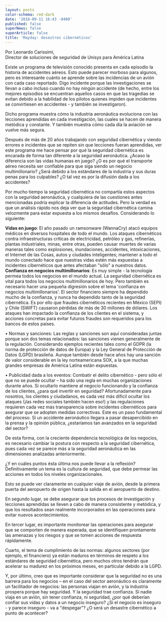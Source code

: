 ```yaml
---
layout: posts
color-schema: red-dark
date: '2018-09-11 16:43 -0400'
published: false
superNews: false
superArticle: false
title: 'Mayday: desastres cibernéticos'
---
```



Por Leonardo Carissimi,  
Director de soluciones de seguridad de Unisys para América Latina

Existe un programa de televisión conocido presenta en cada episodio la historia de accidentes aéreos. Esto puede parecer morboso para algunos, pero es interesante cuánto se aprende sobre las incidencias de un avión con cada caso reportado. Digo incidente porque las investigaciones se llevan a cabo incluso cuando no hay ningún accidente (de hecho, entre los mejores episodios se encuentran aquellos casos en que las tragedias se evitan debido a la habilidad de los pilotos quienes impiden que incidentes se convirtiesen en accidentes - y también se investigaron). 

Dicho programa muestra cómo la industria aeronáutica evoluciona con las lecciones aprendidas en cada investigación, las cuales se hacen de manera metódica y constante. Y también muestra cómo cada día la aviación se vuelve más segura.

Después de más de 20 años trabajando con seguridad cibernética y viendo errores e incidentes que se repiten sin que lecciones fueran aprendidas, ver este programa me hace pensar por qué la seguridad cibernética es encarada de forma tan diferente a la seguridad aeronáutica. ¿Acaso la diferencia son las vidas humanas en juego? ¿O es por qué el transporte aéreo necesita ser confiable para que siga siendo un negocio multimillonario? ¿Será debido a los estándares de la industria y sus duras penas para los culpables? ¿O tal vez es por la difusión dada a los accidentes?

Por mucho tiempo la seguridad cibernética no compartía estos aspectos con la seguridad aeronáutica, y cualquiera de las cuestiones antes mencionadas podría explicar la diferencia de actitudes. Pero la verdad es que un análisis rápido nos deja ver que la seguridad cibernética camina velozmente para estar expuesta a los mismos desafíos. Considerando lo siguiente:

**Vidas en juego**: El año pasado un ramsonware (WannaCry) atacó equipos médicos en diversos hospitales de todo el mundo. Los ataques cibernéticos contra infraestructuras críticas de electricidad, petróleo y gas, refinerías, plantas industriales, minas, entre otras, pueden causar muertes de varias maneras tales como explosiones, inundaciones, accidentes, intoxicaciones, el Internet de las Cosas, autos y ciudades inteligentes; mantener a todo el mundo conectado hace que nuestras vidas estén más expuestas a incidentes cibernéticos que antes afectaban "sólo" a nuestros datos.
**Confianza en negocios multimillonarios**: Es muy simple - la tecnología permea todos los negocios en el mundo actual. La seguridad cibernética es vital para todos los negocios multimillonarios de hoy. Pero también es necesario hacer una pequeña digresión sobre el tema 'confianza en negocios multimillonarios'. El sector financiero siempre ha dependido mucho de la confianza, y nunca ha dependido tanto de la seguridad cibernética. Es por ello que fraudes cibernéticos recientes en México (SEPI) y Chile (SWIFT) causaron pérdidas de más de 30 millones de dólares. Los ataques han impactado la confianza de los clientes en el sistema, y acciones concretas para evitar futuros fraudes son requeridos para los bancos de estos países.

•	Normas y sanciones: Las reglas y sanciones son aquí consideradas juntas porque son dos temas relacionados: las sanciones vienen generalmente de la regulación. Considerando ejemplos recientes tales como el GDPR (la norma de protección de datos de Europa) y la Ley General de Protección de Datos (LGPD) brasileña. Aunque también desde hace años hay una sanción de valor considerable en la ley norteamericana SOX, a la que muchas grandes empresas de América Latina están expuestas.

•	Publicidad dada a los eventos: Combatir el delito cibernético - pero sólo el que no se puede ocultar – ha sido una regla en muchas organizaciones durante años. Si ocultarlo mantiene al negocio funcionando y la confianza de los clientes, ¿para qué invertir en seguridad? Afortunadamente para nosotros, los clientes y ciudadanos, es cada vez más difícil ocultar los ataques (¡las redes sociales también hacen eso!) y las regulaciones requieren cada vez más transparencia sobre incidentes cibernéticos para asegurar que se adopten medidas correctivas. Este es un paso fundamental del proceso. Si un accidente aeronáutico llegara a pasar desapercibido en la prensa y la opinión pública, ¿estaríamos tan avanzados en la seguridad del sector?

De esta forma, con la creciente dependencia tecnológica de los negocios, es necesario cambiar la postura con respecto a la seguridad cibernética, pues cada vez se parece más a la seguridad aeronáutica en las dimensiones analizadas anteriormente.  

¿Y en cuáles puntos ésta última nos puede llevar a la reflexión? Definitivamente un tema es la cultura de seguridad, que debe permear las acciones en todos los niveles organizacionales. 

Esto se puede ver claramente en cualquier viaje de avión, desde la primera puerta del aeropuerto de origen hasta la salida en el aeropuerto de destino. 

En segundo lugar, se debe asegurar que los procesos de investigación y lecciones aprendidas se lleven a cabo de manera consistente y metódica, y que los resultados sean realmente incorporados en las operaciones para evitar nuevos acontecimientos. 

En tercer lugar, es importante monitorear las operaciones para asegurar que se comporten de manera esperada, que se identifiquen prontamente las amenazas y los riesgos y que se tomen acciones de respuesta rápidamente. 

Cuarto, el tema de cumplimiento de las normas: algunos sectores (por ejemplo, el financiero) ya están maduros en términos de respeto a los estándares de seguridad cibernética, pero muchos otros tendrán que acelerar su madurez en los próximos meses, en particular debido a la LGPD.

Y, por último, creo que es importante considerar que la seguridad no es una barrera para los negocios – en el caso del sector aeronáutico es claramente un facilitador de negocios: las personas viajan en avión, y la industria prospera porque hay seguridad. Y la seguridad trae confianza. Si nadie viaja en un avión, sin tener confianza, ni seguridad, ¿por qué deberían confiar sus vidas y datos a un negocio inseguro? ¿Si el negocio es inseguro - y parece inseguro - va a "despegar"? ¿O será un desastre cibernético a punto de acontecer?
